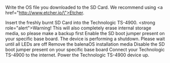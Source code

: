 Write the OS file you downloaded to the SD Card. We recommend using <a href=\"http://www.etcher.io/\">Etcher</a>.

Insert the freshly burnt SD Card into the Technologic TS-4900.
<strong role=\"alert\">Warning!</strong> This will also completely erase internal storage media, so please make a backup first
Enable the SD boot jumper present on your specific base board.
The device is performing a shutdown. Please wait until all LEDs are off
Remove the balenaOS installation media
Disable the SD boot jumper present on your specific base board
Connect your Technologic TS-4900 to the internet. Power the Technologic TS-4900 device up.